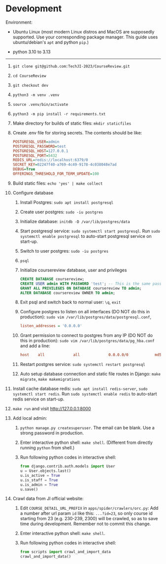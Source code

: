 # Development

Environment:

- Ubuntu Linux (most modern Linux distros and MacOS are supposedly supported. Use your corresponding package manager. This guide uses ubuntu/debian's `apt` and python `pip`.)

- python 3.10 to 3.13

---

1. `git clone git@github.com:TechJI-2023/CourseReview.git`

2. `cd CourseReview`

3. `git checkout dev`

4. `python3 -m venv .venv`

5. `source .venv/bin/activate`

6. `python3 -m pip install -r requirements.txt`

7. Make directory for builds of static files: `mkdir staticfiles`

8. Create .env file for storing secrets. The contents should be like:

   ```ini
   POSTGRESQL_USER=admin
   POSTGRESQL_PASSWORD=test
   POSTGRESQL_HOST=127.0.0.1
   POSTGRESQL_PORT=5432
   REDIS_URL=redis://localhost:6379/0
   SECRET_KEY=02247f40-a769-4c49-9178-4c038048e7ad
   DEBUG=True
   OFFERINGS_THRESHOLD_FOR_TERM_UPDATE=100
   ```

9. Build static files: `echo 'yes' | make collect`

10. Configure database

    1. Install Postgres: `sudo apt install postgresql`

    2. Create user postgres: `sudo -iu postgres`

    3. Initialize database: `initdb -D /var/lib/postgres/data`

    4. Start postgresql service: `sudo systemctl start postgresql`. Run `sudo systemctl enable postgresql` to auto-start postgresql service on start-up.

    5. Switch to user postgres: `sudo -iu postgres`

    6. `psql`

    7. Initialize coursereview database, user and privileges

       ```sql
       CREATE DATABASE coursereview;
       CREATE USER admin WITH PASSWORD 'test'; -- This is the same password of admin in .env file above.
       GRANT ALL PRIVILEGES ON DATABASE coursereview TO admin;
       ALTER DATABASE coursereview OWNER TO admin;
       ```

    8. Exit psql and switch back to normal user: `\q`, `exit`

    9. Configure postgres to listen on all interfaces (DO NOT do this in production): `sudo vim /var/lib/postgres/data/postgresql.conf`,

       ```ini
       listen_addresses = '0.0.0.0'
       ```

    10. Grant permission to connect to postgres from any IP (DO NOT do this in production): `sudo vim /var/lib/postgres/data/pg_hba.conf` and add a line:

        ```ini
        host    all             all             0.0.0.0/0            md5
        ```

    11. Restart postgres service: `sudo systemctl restart postgresql`

    12. Auto setup database connection and static file routes in Django: `make migrate`, `make makemigrations`

11. Install cache database redis: `sudo apt install redis-server`, `sudo systemctl start redis`. Run `sudo systemctl enable redis` to auto-start redis service on start-up.

12. `make run` and visit http://127.0.0.1:8000

13. Add local admin:

    1. `python manage.py createsuperuser`. The email can be blank. Use a strong password in production.

    2. Enter interactive python shell: `make shell`. (Different from directly running `python` from shell.)

    3. Run following python codes in interactive shell:
       ```python
       from django.contrib.auth.models import User
       u = User.objects.last()
       u.is_active = True
       u.is_staff = True
       u.is_admin = True
       u.save()
       ```

14. Crawl data from JI official website:

    1. Edit `COURSE_DETAIL_URL_PREFIX` in `apps/spider/crawlers/orc.py`: Add a number after url param `id` like this: `...?id=23`, so only course id starting from 23 (e.g. 230-239, 2300) will be crawled, so as to save time during development. Remember not to commit this change.

    2. Enter interactive python shell: `make shell`.

    3. Run following python codes in interactive shell:
       ```python
       from scripts import crawl_and_import_data
       crawl_and_import_data()
       ```
